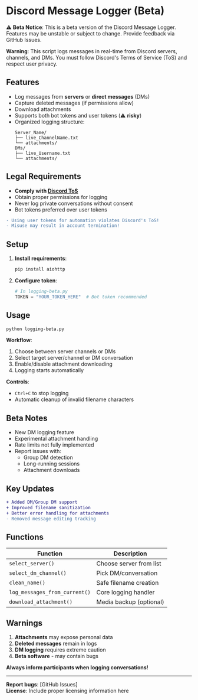 # Discord Message Logger (Beta)

⚠️ **Beta Notice**: This is a beta version of the Discord Message Logger. Features may be unstable or subject to change. Provide feedback via GitHub Issues.

**Warning**: This script logs messages in real-time from Discord servers, channels, and DMs. You must follow Discord's Terms of Service (ToS) and respect user privacy.

## Features
- Log messages from **servers** or **direct messages** (DMs)
- Capture deleted messages (if permissions allow)
- Download attachments
- Supports both bot tokens and user tokens (⚠️ **risky**)
- Organized logging structure:
  ```
  Server_Name/
  ├── live_ChannelName.txt
  └── attachments/
  DMs/
  ├── live_Username.txt
  └── attachments/
  ```

## Legal Requirements
- **Comply with [Discord ToS](https://discord.com/terms)**
- Obtain proper permissions for logging
- Never log private conversations without consent
- Bot tokens preferred over user tokens

```diff
- Using user tokens for automation violates Discord's ToS!
- Misuse may result in account termination!
```

## Setup
1. **Install requirements**:
   ```bash
   pip install aiohttp
   ```

2. **Configure token**:
   ```python
   # In logging-beta.py
   TOKEN = "YOUR_TOKEN_HERE"  # Bot token recommended
   ```

## Usage
```bash
python logging-beta.py
```

**Workflow**:
1. Choose between server channels or DMs
2. Select target server/channel or DM conversation
3. Enable/disable attachment downloading
4. Logging starts automatically

**Controls**:
- `Ctrl+C` to stop logging
- Automatic cleanup of invalid filename characters

## Beta Notes
- New DM logging feature
- Experimental attachment handling
- Rate limits not fully implemented
- Report issues with:
  - Group DM detection
  - Long-running sessions
  - Attachment downloads

## Key Updates
```diff
+ Added DM/Group DM support
+ Improved filename sanitization
+ Better error handling for attachments
- Removed message editing tracking
```

## Functions
| Function | Description |
|----------|-------------|
| `select_server()` | Choose server from list |
| `select_dm_channel()` | Pick DM/conversation |
| `clean_name()` | Safe filename creation |
| `log_messages_from_current()` | Core logging handler |
| `download_attachment()` | Media backup (optional) |

## Warnings
1. **Attachments** may expose personal data
2. **Deleted messages** remain in logs
3. **DM logging** requires extreme caution
4. **Beta software** - may contain bugs

**Always inform participants when logging conversations!**

---

**Report bugs**: [GitHub Issues]  
**License**: Include proper licensing information here
